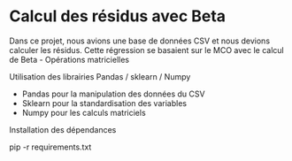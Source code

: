# Calcul des résidus avec Beta

Dans ce projet, nous avions une base de données CSV et nous devions calculer les résidus.
Cette régression se basaient sur le MCO avec le calcul de Beta - Opérations matricielles

Utilisation des librairies Pandas / sklearn / Numpy

- Pandas pour la manipulation des données du CSV
- Sklearn pour la standardisation des variables
- Numpy pour les calculs matriciels 

Installation des dépendances 

pip -r requirements.txt
